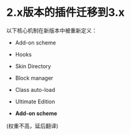 2.x版本的插件迁移到3.x
===================================

以下核心机制在新版本中被重新定义：

* Add-on scheme
* Hooks
* Skin Directory
* Block manager
* Class auto-load
* Ultimate Edition


* __Add-on scheme__ 

(权重不高，延后翻译)